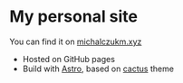 # My personal site

You can find it on [michalczukm.xyz](https://michalczukm.xyz/)

* Hosted on GitHub pages
* Build with [Astro](https://astro.build/), based on [cactus](https://github.com/chrismwilliams/astro-theme-cactus) theme
